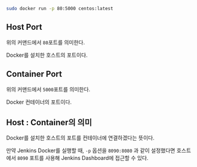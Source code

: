 
``` bash
sudo docker run -p 80:5000 centos:latest
```

## Host Port

위의 커맨드에서 `80`포트를 의미한다.

Docker를 설치한 호스트의 포트이다.


## Container Port

위의 커맨드에서 `5000`포트를 의미한다.

Docker 컨테이너의 포트이다.


## Host : Container의 의미

Docker를 설치한 호스트의 포트를 컨테이너에 연결하겠다는 뜻이다.

만약 Jenkins Docker를 실행할 때, `-p` 옵션을 `8090:8080` 과 같이 설정했다면
호스트에서 `8090` 포트를 사용해 Jenkins Dashboard에 접근할 수 있다.
